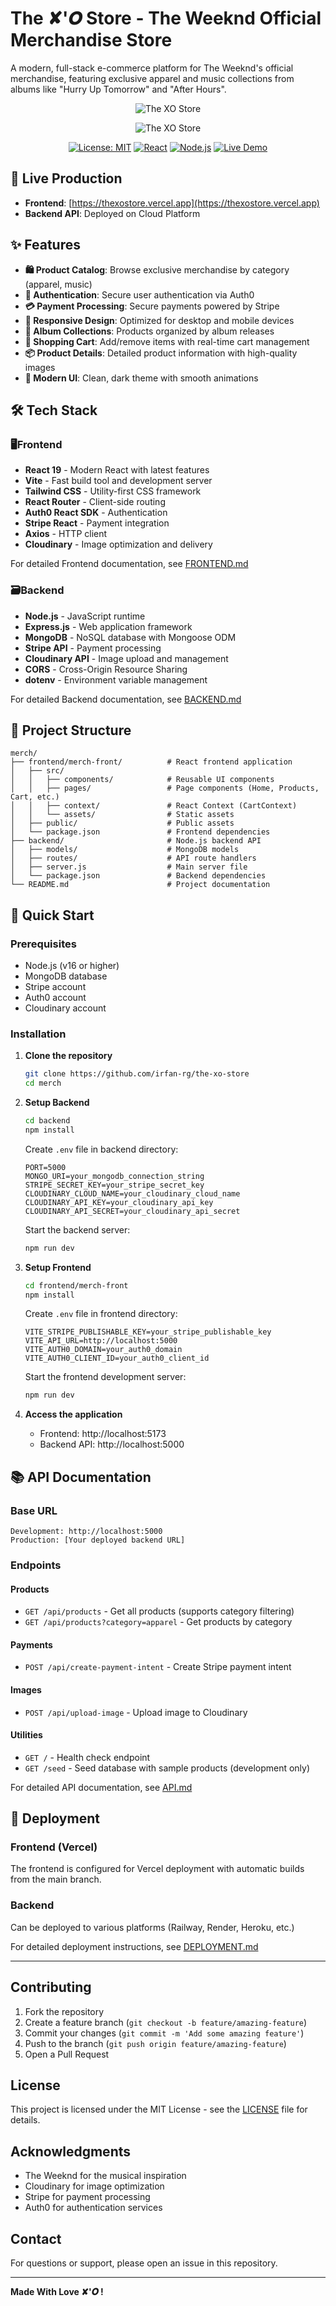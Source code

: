 # The ✘󠁅'𝑶 Store - The Weeknd Official Merchandise Store

A modern, full-stack e-commerce platform for The Weeknd's official merchandise, featuring exclusive apparel and music collections from albums like "Hurry Up Tomorrow" and "After Hours".

<div align="center">

![The XO Store](https://res.cloudinary.com/deqe0oqer/image/upload/v1754410702/favicon_zs1pui.ico)

![The XO Store](https://scontent.fblr11-1.fna.fbcdn.net/v/t39.30808-6/480150864_1185266189636447_8099438829274624942_n.jpg?_nc_cat=100&ccb=1-7&_nc_sid=cc71e4&_nc_ohc=zaa6mkGhkwsQ7kNvwFlksC0&_nc_oc=Adndbati46sbMJdM5gp-lNVLpxjOrupzY70MMSHlXc7RSRRPKdAuCzOjrz811hegvr0&_nc_zt=23&_nc_ht=scontent.fblr11-1.fna&_nc_gid=8pak9axb7Hou3w4T1GgSBA&oh=00_AfXjRObGvWZ_PNC4W8wYZw6hNE-qEulzjh3MKYExd7IgVQ&oe=68A288B5)

[![License: MIT](https://img.shields.io/badge/License-MIT-yellow.svg)](https://opensource.org/licenses/MIT)
[![React](https://img.shields.io/badge/React-19-blue.svg)](https://reactjs.org/)
[![Node.js](https://img.shields.io/badge/Node.js-16+-green.svg)](https://nodejs.org/)
[![Live Demo](https://img.shields.io/badge/Live-Demo-brightgreen.svg)](https://thexostore.vercel.app)

</div>

## 🚀 Live Production

- **Frontend**: [https://thexostore.vercel.app](https://thexostore.vercel.app)
- **Backend API**: Deployed on Cloud Platform

## ✨ Features

- **🛍️ Product Catalog**: Browse exclusive merchandise by category (apparel, music)
- **🔐 Authentication**: Secure user authentication via Auth0
- **💳 Payment Processing**: Secure payments powered by Stripe
- **📱 Responsive Design**: Optimized for desktop and mobile devices
- **🎵 Album Collections**: Products organized by album releases
- **🛒 Shopping Cart**: Add/remove items with real-time cart management
- **📦 Product Details**: Detailed product information with high-quality images
- **🎨 Modern UI**: Clean, dark theme with smooth animations

## 🛠️ Tech Stack

### 🖥️Frontend
- **React 19** - Modern React with latest features
- **Vite** - Fast build tool and development server
- **Tailwind CSS** - Utility-first CSS framework
- **React Router** - Client-side routing
- **Auth0 React SDK** - Authentication
- **Stripe React** - Payment integration
- **Axios** - HTTP client
- **Cloudinary** - Image optimization and delivery

For detailed Frontend documentation, see [FRONTEND.md](./docs/FRONTEND.md)

### 🗃️Backend
- **Node.js** - JavaScript runtime
- **Express.js** - Web application framework
- **MongoDB** - NoSQL database with Mongoose ODM
- **Stripe API** - Payment processing
- **Cloudinary API** - Image upload and management
- **CORS** - Cross-Origin Resource Sharing
- **dotenv** - Environment variable management

For detailed Backend documentation, see [BACKEND.md](./docs/BACKEND.md)

## 📁 Project Structure

```
merch/
├── frontend/merch-front/          # React frontend application
│   ├── src/
│   │   ├── components/            # Reusable UI components
│   │   ├── pages/                 # Page components (Home, Products, Cart, etc.)
│   │   ├── context/               # React Context (CartContext)
│   │   └── assets/                # Static assets
│   ├── public/                    # Public assets
│   └── package.json               # Frontend dependencies
├── backend/                       # Node.js backend API
│   ├── models/                    # MongoDB models
│   ├── routes/                    # API route handlers
│   ├── server.js                  # Main server file
│   └── package.json               # Backend dependencies
└── README.md                      # Project documentation
```

## 🚀 Quick Start

### Prerequisites
- Node.js (v16 or higher)
- MongoDB database
- Stripe account
- Auth0 account
- Cloudinary account

### Installation

1. **Clone the repository**
   ```bash
   git clone https://github.com/irfan-rg/the-xo-store
   cd merch
   ```

2. **Setup Backend**
   ```bash
   cd backend
   npm install
   ```

   Create `.env` file in backend directory:
   ```env
   PORT=5000
   MONGO_URI=your_mongodb_connection_string
   STRIPE_SECRET_KEY=your_stripe_secret_key
   CLOUDINARY_CLOUD_NAME=your_cloudinary_cloud_name
   CLOUDINARY_API_KEY=your_cloudinary_api_key
   CLOUDINARY_API_SECRET=your_cloudinary_api_secret
   ```

   Start the backend server:
   ```bash
   npm run dev
   ```

3. **Setup Frontend**
   ```bash
   cd frontend/merch-front
   npm install
   ```

   Create `.env` file in frontend directory:
   ```env
   VITE_STRIPE_PUBLISHABLE_KEY=your_stripe_publishable_key
   VITE_API_URL=http://localhost:5000
   VITE_AUTH0_DOMAIN=your_auth0_domain
   VITE_AUTH0_CLIENT_ID=your_auth0_client_id
   ```

   Start the frontend development server:
   ```bash
   npm run dev
   ```

4. **Access the application**
   - Frontend: http://localhost:5173
   - Backend API: http://localhost:5000

## 📚 API Documentation

### Base URL
```
Development: http://localhost:5000
Production: [Your deployed backend URL]
```

### Endpoints

#### Products
- `GET /api/products` - Get all products (supports category filtering)
- `GET /api/products?category=apparel` - Get products by category

#### Payments
- `POST /api/create-payment-intent` - Create Stripe payment intent

#### Images
- `POST /api/upload-image` - Upload image to Cloudinary

#### Utilities
- `GET /` - Health check endpoint
- `GET /seed` - Seed database with sample products (development only)

For detailed API documentation, see [API.md](./docs/API.md)

## 🚀 Deployment

### Frontend (Vercel)
The frontend is configured for Vercel deployment with automatic builds from the main branch.

### Backend
Can be deployed to various platforms (Railway, Render, Heroku, etc.)

For detailed deployment instructions, see [DEPLOYMENT.md](./docs/DEPLOYMENT.md)

---


## Contributing

1. Fork the repository
2. Create a feature branch (`git checkout -b feature/amazing-feature`)
3. Commit your changes (`git commit -m 'Add some amazing feature'`)
4. Push to the branch (`git push origin feature/amazing-feature`)
5. Open a Pull Request

## License

This project is licensed under the MIT License - see the [LICENSE](LICENSE) file for details.

## Acknowledgments

- The Weeknd for the musical inspiration
- Cloudinary for image optimization
- Stripe for payment processing
- Auth0 for authentication services

## Contact

For questions or support, please open an issue in this repository.

---

**Made With Love ✘󠁅'𝑶 !**